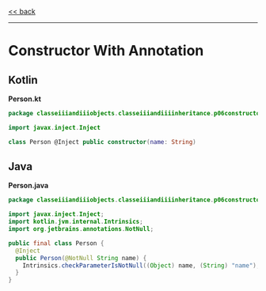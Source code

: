 
[<< back](https://github.com/tomasbjerre/yet-another-kotlin-vs-java-comparison)

-----------------------------

# Constructor With Annotation

## Kotlin

**Person.kt**

```kotlin
package classeiiiandiiiobjects.classeiiiandiiiinheritance.p06constructoriiiwithiiiannotation

import javax.inject.Inject

class Person @Inject public constructor(name: String)
```

## Java

**Person.java**

```java
package classeiiiandiiiobjects.classeiiiandiiiinheritance.p06constructoriiiwithiiiannotation;

import javax.inject.Inject;
import kotlin.jvm.internal.Intrinsics;
import org.jetbrains.annotations.NotNull;

public final class Person {
  @Inject
  public Person(@NotNull String name) {
    Intrinsics.checkParameterIsNotNull((Object) name, (String) "name");
  }
}

```
